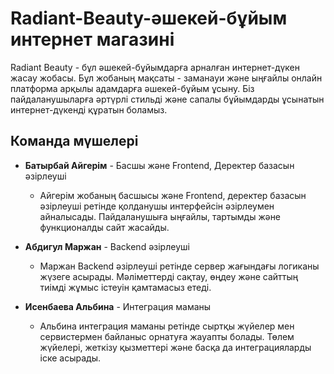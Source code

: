 # Radiant-Beauty-әшекей-бұйым интернет магазині

Radiant Beauty - бұл әшекей-бұйымдарға арналған интернет-дүкен жасау жобасы. Бұл жобаның мақсаты - заманауи және ыңғайлы онлайн платформа арқылы адамдарға әшекей-бұйым ұсыну. Біз пайдаланушыларға әртүрлі стильді және сапалы бұйымдарды ұсынатын интернет-дүкенді құратын боламыз. 

## Команда мүшелері

- **Батырбай Айгерім** - Басшы және Frontend, Деректер базасын әзірлеуші
  - Айгерім жобаның басшысы және Frontend, деректер базасын әзірлеуші ретінде қолданушы интерфейсін әзірлеумен айналысады. Пайдаланушыға ыңғайлы, тартымды және функционалды сайт жасайды.

- **Абдигул Маржан** - Backend әзірлеуші
  - Маржан Backend әзірлеуші ретінде сервер жағындағы логиканы жүзеге асырады. Мәліметтерді сақтау, өңдеу және сайттың тиімді жұмыс істеуін қамтамасыз етеді.
- **Исенбаева Альбина** - Интеграция маманы
  - Альбина интеграция маманы ретінде сыртқы жүйелер мен сервистермен байланыс орнатуға жауапты болады. Төлем жүйелері, жеткізу қызметтері және басқа да интеграцияларды іске асырады. 
